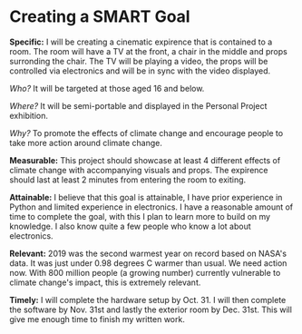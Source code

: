 # Creating a SMART Goal

**Specific:** I will be creating a cinematic expirence that is contained to a room. The room will have a TV at the front, a chair in the middle and props surronding the chair. The TV will be playing a video, the props will be controlled via electronics and will be in sync with the video displayed. 

_Who?_ It will be targeted at those aged 16 and below. 

_Where?_ It will be semi-portable and displayed in the Personal Project exhibition.

_Why?_ To promote the effects of climate change and encourage people to take more action around climate change.

**Measurable:** This project should showcase at least 4 different effects of climate change with accompanying visuals and props. The expirence should last at least 2 minutes from entering the room to exiting. 

**Attainable:** I believe that this goal is attainable, I have prior experience in Python and limited experience in electronics. I have a reasonable amount of time to complete the goal, with this I plan to learn more to build on my knowledge. I also know quite a few people who know a lot about electronics.

**Relevant:** 2019 was the second warmest year on record based on NASA's data. It was just under 0.98 degrees C warmer than usual. We need action now. With 800 million people (a growing number) currently vulnerable to climate change's impact, this is extremely relevant.

**Timely:** I will complete the hardware setup by Oct. 31. I will then complete the software by Nov. 31st and lastly the exterior room by Dec. 31st. This will give me enough time to finish my written work.
